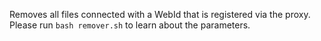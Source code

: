 Removes all files connected with a WebId that is registered via the proxy. Please run `bash remover.sh` to learn about the parameters.
